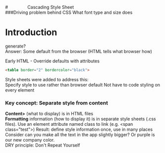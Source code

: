 
#&nbsp;&nbsp;&nbsp;&nbsp;&nbsp;&nbsp;&nbsp;&nbsp;&nbsp;&nbsp;&nbsp;&nbsp;&nbsp;&nbsp;&nbsp; Cascading Style Sheet    
###Driving problem behind CSS
What font type and size does <h1>Introduction</h1> generate?  
Answer: Some default from the browser (HTML tells what browser how)

Early HTML - Override defaults with attributes
````html
<table border="2" bordercolor="black">
````
    
Style sheets were added to address this:  
Specify style to use rather than browser default Not have to code styling on every element

### Key concept: Separate style from content  
<b>Content></b> (what to display) is in HTML files  
<b>Formatting</b> information (how to display it) is in separate style sheets (.css files). 
Use an element attribute named class to link (e.g. &lt;span class="test"&gt;) 
Result: define style information once, use in many places 
Consider can you make all the text in the app slightly bigger? Or purple is our new company color.  
DRY principle: Don't Repeat Yourself
 
 
